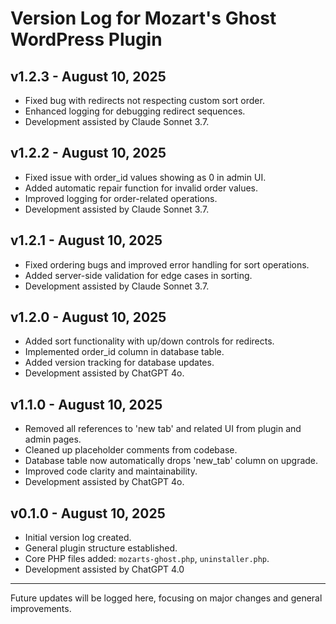 # Version Log for Mozart's Ghost WordPress Plugin

## v1.2.3 - August 10, 2025
- Fixed bug with redirects not respecting custom sort order.
- Enhanced logging for debugging redirect sequences.
- Development assisted by Claude Sonnet 3.7.

## v1.2.2 - August 10, 2025
- Fixed issue with order_id values showing as 0 in admin UI.
- Added automatic repair function for invalid order values.
- Improved logging for order-related operations.
- Development assisted by Claude Sonnet 3.7.

## v1.2.1 - August 10, 2025
- Fixed ordering bugs and improved error handling for sort operations.
- Added server-side validation for edge cases in sorting.
- Development assisted by Claude Sonnet 3.7.

## v1.2.0 - August 10, 2025
- Added sort functionality with up/down controls for redirects.
- Implemented order_id column in database table.
- Added version tracking for database updates.
- Development assisted by ChatGPT 4o.

## v1.1.0 - August 10, 2025
- Removed all references to 'new tab' and related UI from plugin and admin pages.
- Cleaned up placeholder comments from codebase.
- Database table now automatically drops 'new_tab' column on upgrade.
- Improved code clarity and maintainability.
- Development assisted by ChatGPT 4o.

## v0.1.0 - August 10, 2025
- Initial version log created.
- General plugin structure established.
- Core PHP files added: `mozarts-ghost.php`, `uninstaller.php`.
- Development assisted by ChatGPT 4.0
---

Future updates will be logged here, focusing on major changes and general improvements.
